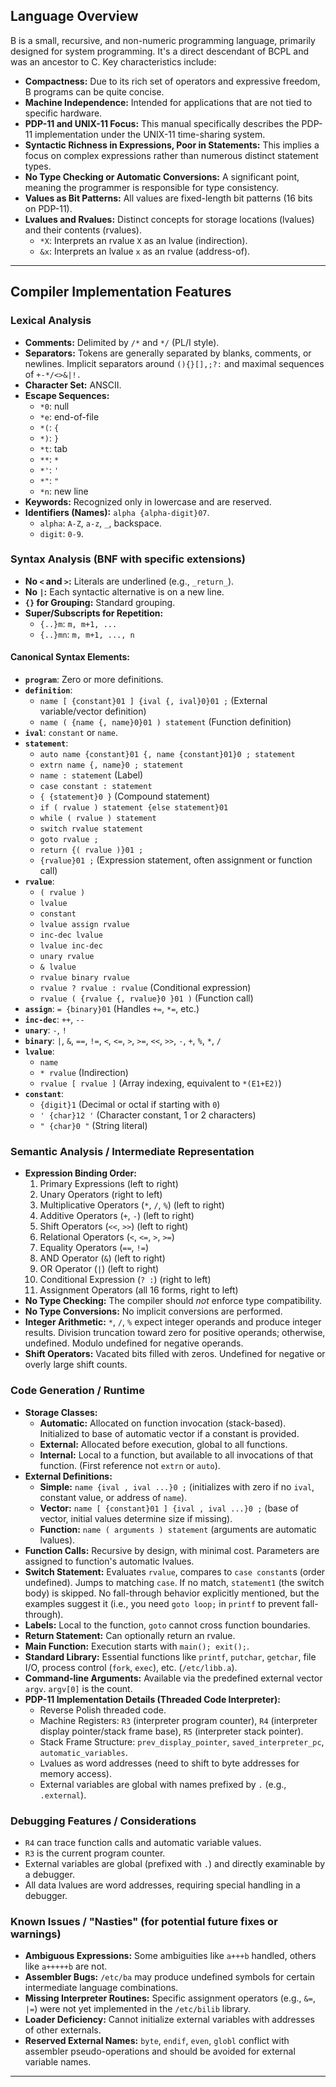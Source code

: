 ## Language Overview

B is a small, recursive, and non-numeric programming language, primarily designed for system programming. It's a direct descendant of BCPL and was an ancestor to C. Key characteristics include:

-   **Compactness:** Due to its rich set of operators and expressive freedom, B programs can be quite concise.
-   **Machine Independence:** Intended for applications that are not tied to specific hardware.
-   **PDP-11 and UNIX-11 Focus:** This manual specifically describes the PDP-11 implementation under the UNIX-11 time-sharing system.
-   **Syntactic Richness in Expressions, Poor in Statements:** This implies a focus on complex expressions rather than numerous distinct statement types.
-   **No Type Checking or Automatic Conversions:** A significant point, meaning the programmer is responsible for type consistency.
-   **Values as Bit Patterns:** All values are fixed-length bit patterns (16 bits on PDP-11).
-   **Lvalues and Rvalues:** Distinct concepts for storage locations (lvalues) and their contents (rvalues).
    -   `*X`: Interprets an rvalue `X` as an lvalue (indirection).
    -   `&x`: Interprets an lvalue `x` as an rvalue (address-of).

---

## Compiler Implementation Features

### Lexical Analysis

-   **Comments:** Delimited by `/*` and `*/` (PL/I style).
-   **Separators:** Tokens are generally separated by blanks, comments, or newlines. Implicit separators around `(){}[],;?:` and maximal sequences of `+-*/<>&|!.`
-   **Character Set:** ANSCII.
-   **Escape Sequences:**
    -   `*0`: null
    -   `*e`: end-of-file
    -   `*(`: `{`
    -   `*)`: `}`
    -   `*t`: tab
    -   `**`: `*`
    -   `*'`: `'`
    -   `*"`: `"`
    -   `*n`: new line
-   **Keywords:** Recognized only in lowercase and are reserved.
-   **Identifiers (Names):** `alpha {alpha-digit}07`.
    -   `alpha`: `A-Z`, `a-z`, `_`, backspace.
    -   `digit`: `0-9`.

### Syntax Analysis (BNF with specific extensions)

-   **No `<` and `>`:** Literals are underlined (e.g., `_return_`).
-   **No `|`:** Each syntactic alternative is on a new line.
-   **`{}` for Grouping:** Standard grouping.
-   **Super/Subscripts for Repetition:**
    -   `{..}m`: `m, m+1, ...`
    -   `{..}mn`: `m, m+1, ..., n`

#### Canonical Syntax Elements:

-   **`program`**: Zero or more definitions.
-   **`definition`**:
    -   `name [ {constant}01 ] {ival {, ival}0}01 ;` (External variable/vector definition)
    -   `name ( {name {, name}0}01 ) statement` (Function definition)
-   **`ival`**: `constant` or `name`.
-   **`statement`**:
    -   `auto name {constant}01 {, name {constant}01}0 ; statement`
    -   `extrn name {, name}0 ; statement`
    -   `name : statement` (Label)
    -   `case constant : statement`
    -   `{ {statement}0 }` (Compound statement)
    -   `if ( rvalue ) statement {else statement}01`
    -   `while ( rvalue ) statement`
    -   `switch rvalue statement`
    -   `goto rvalue ;`
    -   `return {( rvalue )}01 ;`
    -   `{rvalue}01 ;` (Expression statement, often assignment or function call)
-   **`rvalue`**:
    -   `( rvalue )`
    -   `lvalue`
    -   `constant`
    -   `lvalue assign rvalue`
    -   `inc-dec lvalue`
    -   `lvalue inc-dec`
    -   `unary rvalue`
    -   `& lvalue`
    -   `rvalue binary rvalue`
    -   `rvalue ? rvalue : rvalue` (Conditional expression)
    -   `rvalue ( {rvalue {, rvalue}0 }01 )` (Function call)
-   **`assign`**: `= {binary}01` (Handles `+=`, `*=`, etc.)
-   **`inc-dec`**: `++`, `--`
-   **`unary`**: `-`, `!`
-   **`binary`**: `|`, `&`, `==`, `!=`, `<`, `<=`, `>`, `>=`, `<<`, `>>`, `-`, `+`, `%`, `*`, `/`
-   **`lvalue`**:
    -   `name`
    -   `* rvalue` (Indirection)
    -   `rvalue [ rvalue ]` (Array indexing, equivalent to `*(E1+E2)`)
-   **`constant`**:
    -   `{digit}1` (Decimal or octal if starting with `0`)
    -   `' {char}12 '` (Character constant, 1 or 2 characters)
    -   `" {char}0 "` (String literal)

### Semantic Analysis / Intermediate Representation

-   **Expression Binding Order:**
    1.  Primary Expressions (left to right)
    2.  Unary Operators (right to left)
    3.  Multiplicative Operators (`*`, `/`, `%`) (left to right)
    4.  Additive Operators (`+`, `-`) (left to right)
    5.  Shift Operators (`<<`, `>>`) (left to right)
    6.  Relational Operators (`<`, `<=`, `>`, `>=`)
    7.  Equality Operators (`==`, `!=`)
    8.  AND Operator (`&`) (left to right)
    9.  OR Operator (`|`) (left to right)
    10. Conditional Expression (`? :`) (right to left)
    11. Assignment Operators (all 16 forms, right to left)
-   **No Type Checking:** The compiler should _not_ enforce type compatibility.
-   **No Type Conversions:** No implicit conversions are performed.
-   **Integer Arithmetic:** `*`, `/`, `%` expect integer operands and produce integer results. Division truncation toward zero for positive operands; otherwise, undefined. Modulo undefined for negative operands.
-   **Shift Operators:** Vacated bits filled with zeros. Undefined for negative or overly large shift counts.

### Code Generation / Runtime

-   **Storage Classes:**
    -   **Automatic:** Allocated on function invocation (stack-based). Initialized to base of automatic vector if a constant is provided.
    -   **External:** Allocated before execution, global to all functions.
    -   **Internal:** Local to a function, but available to all invocations of that function. (First reference not `extrn` or `auto`).
-   **External Definitions:**
    -   **Simple:** `name {ival , ival ...}0 ;` (initializes with zero if no `ival`, constant value, or address of `name`).
    -   **Vector:** `name [ {constant}01 ] {ival , ival ...}0 ;` (base of vector, initial values determine size if missing).
    -   **Function:** `name ( arguments ) statement` (arguments are automatic lvalues).
-   **Function Calls:** Recursive by design, with minimal cost. Parameters are assigned to function's automatic lvalues.
-   **Switch Statement:** Evaluates `rvalue`, compares to `case constant`s (order undefined). Jumps to matching `case`. If no match, `statement1` (the switch body) is skipped. No fall-through behavior explicitly mentioned, but the examples suggest it (i.e., you need `goto loop;` in `printf` to prevent fall-through).
-   **Labels:** Local to the function, `goto` cannot cross function boundaries.
-   **Return Statement:** Can optionally return an rvalue.
-   **Main Function:** Execution starts with `main(); exit();`.
-   **Standard Library:** Essential functions like `printf`, `putchar`, `getchar`, file I/O, process control (`fork`, `exec`), etc. (`/etc/libb.a`).
-   **Command-line Arguments:** Available via the predefined external vector `argv`. `argv[0]` is the count.
-   **PDP-11 Implementation Details (Threaded Code Interpreter):**
    -   Reverse Polish threaded code.
    -   Machine Registers: `R3` (interpreter program counter), `R4` (interpreter display pointer/stack frame base), `R5` (interpreter stack pointer).
    -   Stack Frame Structure: `prev_display_pointer`, `saved_interpreter_pc`, `automatic_variables`.
    -   Lvalues as word addresses (need to shift to byte addresses for memory access).
    -   External variables are global with names prefixed by `.` (e.g., `.external`).

### Debugging Features / Considerations

-   `R4` can trace function calls and automatic variable values.
-   `R3` is the current program counter.
-   External variables are global (prefixed with `.`) and directly examinable by a debugger.
-   All data lvalues are word addresses, requiring special handling in a debugger.

### Known Issues / "Nasties" (for potential future fixes or warnings)

-   **Ambiguous Expressions:** Some ambiguities like `a+++b` handled, others like `a+++++b` are not.
-   **Assembler Bugs:** `/etc/ba` may produce undefined symbols for certain intermediate language combinations.
-   **Missing Interpreter Routines:** Specific assignment operators (e.g., `&=`, `|=`) were not yet implemented in the `/etc/bilib` library.
-   **Loader Deficiency:** Cannot initialize external variables with addresses of other externals.
-   **Reserved External Names:** `byte`, `endif`, `even`, `globl` conflict with assembler pseudo-operations and should be avoided for external variable names.

---
